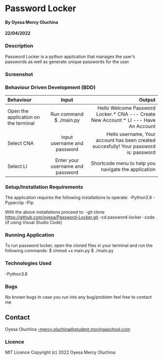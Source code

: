# Password Locker
#### By Oyesa Mercy Oluchina
#### 22/04/2022

### Description
Password Locker is a python application that manages the user’s passwords as well as generate unique passwords for the user.  

### Screenshot
### Behaviour Driven Development (BDD)

| Behaviour                            |     Input                       |                                                                                          Output |
| :---                                 |     :---:                       |                                                                                            ---: |
|Open the application on the terminal  |       Run command $ ./main.py   |            Hello Welcome Password Locker.* CNA --- Create New Account * LI --- Have An Account  |
|Select CNA                            |   input username and password   |          Hello username, Your account has been created succesfully! Your password is: password  |
|Select LI                             |Enter your username and password |                                            Shortcode menu to help you navigate the application  |


### Setup/Installation Requirements
The application requires the following installations to operate:
  -Python3.8
  -Pyperclip
  -Pip

With the above installations proceed to:
 -git clone https://github.com/oyesa/Password-Locker.git
 -cd password-locker
 -code . (if using Visual Studio Code) 

 ### Running Application
 To run password locker, open the cloned files in your terminal and run the following commands:
  $ chmod +x main.py
  $ ./main.py

 ### Technologies Used
-Python3.8


### Bugs
No known bugs
In case you run into any bug/problem feel free to contact me

## Contact
Oyesa Oluchina -mercy.oluchina@student.moringaschool.com

 ### Licence
 MIT Licence
 Copyright (c) 2022 Oyesa Mercy Oluchina
